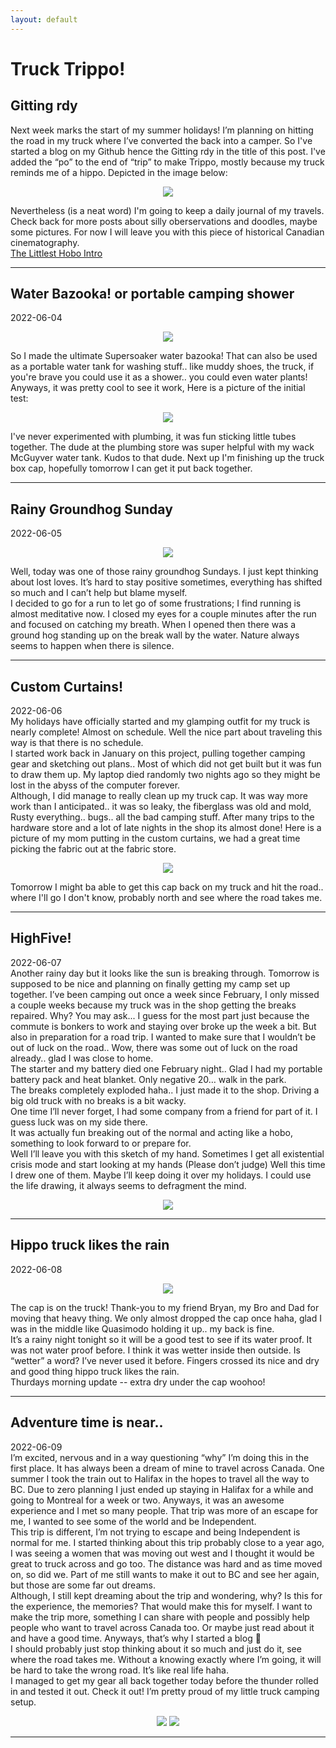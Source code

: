 ```yaml
---
layout: default
---
```


# Truck Trippo!
## Gitting rdy

Next week marks the start of my summer holidays! I’m planning on hitting the road in my truck where I’ve converted the back into a camper.  So I've started a blog on my Github hence the Gitting rdy in the title of this post. I've added the “po” to the end of “trip” to make Trippo, mostly because my truck reminds me of a hippo.  Depicted in the image below:
<p align="center">
<img src="./images/truckTrippo.jpg">
  <br>
<div style="text-align: left">
Nevertheless (is a neat word) I'm going to keep a daily journal of my travels. Check back for more posts about silly oberservations and doodles, maybe some pictures.  For now I will leave you with this piece of historical Canadian cinematography.
</div>
<a href="https://youtu.be/0p8oeiVDcx4" target="_blank">The Littlest Hobo Intro</a>  
<hr /> 

<h2>Water Bazooka! or portable camping shower</h2>  
  2022-06-04  
<p align="center">
<img src="./images/waterBazookaSketch.jpg">
<div style="text-align: left">
So I made the ultimate Supersoaker water bazooka!  That can also be used as a portable water tank for washing stuff.. like muddy shoes, the truck, if you're brave you could use it as a shower.. you could even water plants! Anyways, it was pretty cool to see it work, Here is a picture of the initial test:
</div>
<p align="center">
<img src="./images/waterBazooka.jpg">
<br>
<div style="text-align: left">
I've never experimented with plumbing, it was fun sticking little tubes together.  The dude at the plumbing store was super helpful with my wack McGuyver water tank.  Kudos to that dude.  Next up I'm finishing up the truck box cap, hopefully tomorrow I can get it put back together.  
</div>
<hr />  
<h2>Rainy Groundhog Sunday</h2>  
  2022-06-05  
<p align="center">
<img src="./images/groundhog.jpg">
<div style="text-align: left">
Well, today was one of those rainy groundhog Sundays.  I just kept thinking about lost loves.  It’s hard to stay positive sometimes, everything has shifted so much and I can’t help but blame myself.   
<br>
I decided to go for a run to let go of some frustrations; I find running is almost meditative now.  I closed my eyes for a couple minutes after the run and focused on catching my breath.  When I opened then there was a ground hog standing up on the break wall by the water.  Nature always seems to happen when there is silence. 
</div>
<hr />

<h2>Custom Curtains!</h2>  
  2022-06-06  
<div style="text-align: left">
My holidays have officially started and my glamping outfit for my truck is nearly complete! Almost on schedule.  Well the nice part about traveling this way is that there is no schedule.   
  <br>
I started work back in January on this project, pulling together camping gear and sketching out plans.. Most of which did not get built but it was fun to draw them up.  My laptop died randomly two nights ago so they might be lost in the abyss of the computer forever.  
  <br>
Although, I did manage to really clean up my truck cap.  It was way more work than I anticipated.. it was so leaky, the fiberglass was old and mold, Rusty everything.. bugs.. all the bad camping stuff.  After many trips to the hardware store and a lot of late nights in the shop its almost done!  Here is a picture of my mom putting in the custom curtains, we had a great time picking the fabric out at the fabric store.  
<p align="center">
<img src="./images/customCurtains.jpg">
<br>
<div style="text-align: left">
Tomorrow I might ba able to get this cap back on my truck and hit the road.. where I'll go I don't know, probably north and see where the road takes me.
</div>
<hr />
<h2>HighFive!</h2>  
  2022-06-07  
<div style="text-align: left">
Another rainy day but it looks like the sun is breaking through.  Tomorrow is supposed to be nice and planning on finally getting my camp set up together.  I’ve been camping out once a week since February, I only missed a couple weeks because my truck was in the shop getting the breaks repaired.  Why? You may ask...  I guess for the most part just because the commute is bonkers to work and staying over broke up the week a bit.  But also in preparation for a road trip.  I wanted to make sure that I wouldn’t be out of luck on the road.. Wow, there was some out of luck on the road already.. glad I was close to home.  
<br>
The starter and my battery died one February night.. Glad I had my portable battery pack and heat blanket. Only negative 20… walk in the park. 
<br>
The breaks completely exploded haha.. I just made it to the shop.  Driving a big old truck with no breaks is a bit wacky. 
<br>
One time I’ll never forget, I had some company from a friend for part of it. I guess luck was on my side there. 
<br>
It was actually fun breaking out of the normal and acting like a hobo, something to look forward to or prepare for.
<br>
Well I’ll leave you with this sketch of my hand. Sometimes I get all existential crisis mode and start looking at my hands (Please don’t judge) Well this time I drew one of them.  Maybe I’ll keep doing it over my holidays. I could use the life drawing, it always seems to defragment the mind. 
</div>
<p align="center">
<img src="./images/hand.jpg">
<hr />
<h2>Hippo truck likes the rain</h2>  
  2022-06-08  
<p align="center">
<img src="./images/rainytruckhippo.jpg">
<div style="text-align: left">
The cap is on the truck! Thank-you to my friend Bryan, my Bro and Dad for moving that heavy thing.  We only almost dropped the cap once haha, glad I was in the middle like Quasimodo holding it up.. my back is fine.  
<br>
It’s a rainy night tonight so it will be a good test to see if its water proof.  It was not water proof before. I think it was wetter inside then outside.  Is “wetter” a word? I’ve never used it before.  Fingers crossed its nice and dry and good thing hippo truck likes the rain. 
<br>
Thurdays morning update -- extra dry under the cap woohoo!
</div>
<hr />
<h2>Adventure time is near..</h2>  
  2022-06-09  
<div style="text-align: left">
I’m excited, nervous and in a way questioning “why” I’m doing this in the first place.  It has always been a dream of mine to travel across Canada.  One summer I took the train out to Halifax in the hopes to travel all the way to BC.  Due to zero planning I just ended up staying in Halifax for a while and going to Montreal for a week or two. Anyways, it was an awesome experience and I met so many people.  That trip was more of an escape for me, I wanted to see some of the world and be Independent.  
<br>
This trip is different, I’m not trying to escape and being Independent is normal for me.  I started thinking about this trip probably close to a year ago, I was seeing a women that was moving out west and I thought it would be great to truck across and go too.  The distance was hard and as time moved on, so did we.  Part of me still wants to make it out to BC and see her again, but those are some far out dreams.
<br>
Although, I still kept dreaming about the trip and wondering, why? Is this for the experience, the memories? That would make this for myself.  I want to make the trip more, something I can share with people and possibly help people who want to travel across Canada too.  Or maybe just read about it and have a good time.  Anyways, that’s why I started a blog  
<br>
I should probably just stop thinking about it so much and just do it, see where the road takes me.  Without a knowing exactly where I’m going, it will be hard to take the wrong road.  It’s like real life haha.
<br>
I managed to get my gear all back together today before the thunder rolled in and tested it out.  Check it out! I’m pretty proud of my little truck camping setup. 
</div>
<p align="center">
<img src="./images/int01.jpg">
<img src="./images/int02.jpg">
<hr />



